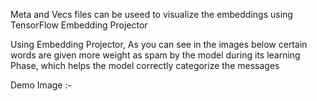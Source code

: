 Meta and Vecs files can be useed to  visualize the embeddings using TensorFlow Embedding Projector

Using Embedding Projector, As you can see in the images below certain words are given more weight as spam by the model during its learning Phase, which helps the model correctly categorize the messages 

Demo Image :-
